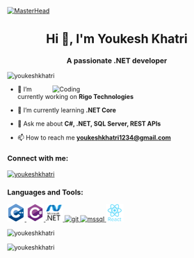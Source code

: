 [![MasterHead](https://wallpapercave.com/wp/wp8358553.jpg)](https://github.com/youkeshkhatri)
<h1 align="center">Hi 👋, I'm Youkesh Khatri</h1>
<h3 align="center">A passionate .NET developer</h3>

<p align="left"> <img src="https://komarev.com/ghpvc/?username=youkeshkhatri&label=Profile%20views&color=0e75b6&style=flat" alt="youkeshkhatri" /> </p>


<img align="right" alt="Coding" width="400" src="https://cdn.dribbble.com/users/1162077/screenshots/3848914/programmer.gif" />


- 🔭 I’m currently working on **Rigo Technologies**

- 🌱 I’m currently learning **.NET Core**

- 💬 Ask me about **C#, .NET, SQL Server, REST APIs**

- 📫 How to reach me **youkeshkhatri1234@gmail.com**

<h3 align="left">Connect with me:</h3>
<p align="left">
<a href="https://linkedin.com/in/youkeshkhatri" target="blank"><img align="center" src="https://raw.githubusercontent.com/rahuldkjain/github-profile-readme-generator/master/src/images/icons/Social/linked-in-alt.svg" alt="youkeshkhatri" height="30" width="40" /></a>
</p>

<h3 align="left">Languages and Tools:</h3>
<p align="left"> <a href="https://www.w3schools.com/cpp/" target="_blank" rel="noreferrer"> <img src="https://raw.githubusercontent.com/devicons/devicon/master/icons/cplusplus/cplusplus-original.svg" alt="cplusplus" width="40" height="40"/> </a> <a href="https://www.w3schools.com/cs/" target="_blank" rel="noreferrer"> <img src="https://raw.githubusercontent.com/devicons/devicon/master/icons/csharp/csharp-original.svg" alt="csharp" width="40" height="40"/> </a> <a href="https://dotnet.microsoft.com/" target="_blank" rel="noreferrer"> <img src="https://raw.githubusercontent.com/devicons/devicon/master/icons/dot-net/dot-net-original-wordmark.svg" alt="dotnet" width="40" height="40"/> </a> <a href="https://git-scm.com/" target="_blank" rel="noreferrer"> <img src="https://www.vectorlogo.zone/logos/git-scm/git-scm-icon.svg" alt="git" width="40" height="40"/> </a> <a href="https://www.microsoft.com/en-us/sql-server" target="_blank" rel="noreferrer"> <img src="https://www.svgrepo.com/show/303229/microsoft-sql-server-logo.svg" alt="mssql" width="40" height="40"/> </a> <a href="https://reactjs.org/" target="_blank" rel="noreferrer"> <img src="https://raw.githubusercontent.com/devicons/devicon/master/icons/react/react-original-wordmark.svg" alt="react" width="40" height="40"/> </a> </p>

<p><img align="center" src="https://github-readme-stats.vercel.app/api/top-langs?username=youkeshkhatri&show_icons=true&locale=en&layout=compact" alt="youkeshkhatri" /></p>

<p><img align="center" src="https://github-readme-streak-stats.herokuapp.com/?user=youkeshkhatri&" alt="youkeshkhatri" /></p>
